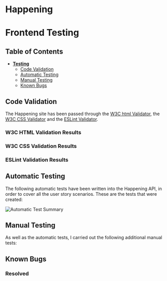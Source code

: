 # **Happening**

# Frontend Testing

## Table of Contents

* [**Testing**](<#testing>)
    * [Code Validation](<#code-validation>)
    * [Automatic Testing](<#automatic-testing>)
    * [Manual Testing](<#manual-testing>)
    * [Known Bugs](<#known-bugs>)

## Code Validation 

The Happening site has been passed through the [W3C html Validator](https://validator.w3.org/), the [W3C CSS Validator](https://jigsaw.w3.org/css-validator/) and the [ESLint Validator](https://eslint.org/docs/latest/use/getting-started#next-steps).

### W3C HTML Validation Results

### W3C CSS Validation Results

### ESLint Validation Results

## Automatic Testing

The following automatic tests have been written into the Happening API, in order to cover all the user story scenarios. These are the tests that were created: 

![Automatic Test Summary](images/test-summary.png)

## Manual Testing

As well as the automatic tests, I carried out the following additional manual tests:

## Known Bugs

### Resolved